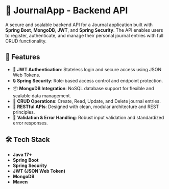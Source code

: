 # 📝 JournalApp - Backend API

A secure and scalable backend API for a Journal application built with **Spring Boot**, **MongoDB**, **JWT**, and **Spring Security**. The API enables users to register, authenticate, and manage their personal journal entries with full CRUD functionality.

## 🚀 Features

- 🔐 **JWT Authentication**: Stateless login and secure access using JSON Web Tokens.
- 🔒 **Spring Security**: Role-based access control and endpoint protection.
- 📦 **MongoDB Integration**: NoSQL database support for flexible and scalable data management.
- 📄 **CRUD Operations**: Create, Read, Update, and Delete journal entries.
- 🧩 **RESTful APIs**: Designed with clean, modular architecture and REST principles.
- 🧪 **Validation & Error Handling**: Robust input validation and standardized error responses.

## 🛠️ Tech Stack

- **Java 17+**
- **Spring Boot**
- **Spring Security**
- **JWT (JSON Web Token)**
- **MongoDB**
- **Maven**


